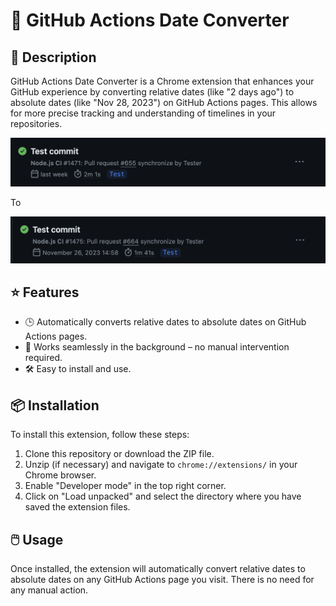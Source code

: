 # 🚀 GitHub Actions Date Converter

## 📝 Description

GitHub Actions Date Converter is a Chrome extension that enhances your GitHub experience by converting relative dates (like "2 days ago") to absolute dates (like "Nov 28, 2023") on GitHub Actions pages. This allows for more precise tracking and understanding of timelines in your repositories.

![Screenshot](/assets/screenshot2.png)

To

![Screenshot](/assets/screenshot1.png)

## ⭐ Features

- 🕒 Automatically converts relative dates to absolute dates on GitHub Actions pages.
- 🔧 Works seamlessly in the background – no manual intervention required.
- 🛠️ Easy to install and use.

## 📦 Installation

To install this extension, follow these steps:

1. Clone this repository or download the ZIP file.
2. Unzip (if necessary) and navigate to `chrome://extensions/` in your Chrome browser.
3. Enable "Developer mode" in the top right corner.
4. Click on "Load unpacked" and select the directory where you have saved the extension files.

## 🖱️ Usage

Once installed, the extension will automatically convert relative dates to absolute dates on any GitHub Actions page you visit. There is no need for any manual action.
